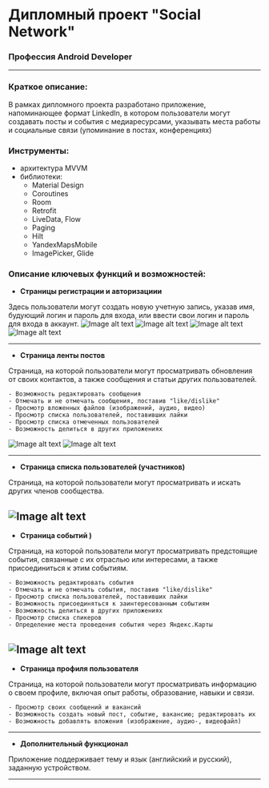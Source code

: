 # Дипломный проект "Social Network"

### Профессия Android Developer

---

### Краткое описание:

В рамках дипломного проекта разработано приложение, напоминающее формат LinkedIn, в котором пользователи
могут создавать посты и события с медиаресурсами, указывать места работы и социальные связи (упоминание в постах, конференциях)

### Инструменты:

- архитектура MVVM
- библиотеки:
  - Material Design
  - Coroutines
  - Room
  - Retrofit
  - LiveData, Flow
  - Paging
  - Hilt
  - YandexMapsMobile
  - ImagePicker, Glide

### Описание ключевых функций и возможностей:

- **Страницы регистрации и авторизациии** 

Здесь пользователи могут создать новую учетную запись, указав имя, будующий логин и пароль для входа,
или ввести свои логин и пароль для входа в аккаунт.
![Image alt text](https://github.com/nmak1/Social_Network/blob/master/screenShots/1.png)
![Image alt text](https://github.com/nmak1/Social_Network/blob/master/screenShots/3.png)
![Image alt text](https://github.com/nmak1/Social_Network/blob/master/screenShots/4.png)
![Image alt text](https://github.com/nmak1/Social_Network/blob/master/screenShots/5.png)


---

- **Страница ленты постов**

Страница, на которой пользователи могут просматривать обновления от своих контактов, а также сообщения и статьи других пользователей.

    - Возможность редактировать сообщения
    - Отмечать и не отмечать сообщения, поставив "like/dislike"
    - Просмотр вложенных файлов (изображений, аудио, видео)
    - Просмотр списка пользователей, поставивших лайки
    - Просмотр списка отмеченных пользователей
    - Возможность делиться в других приложениях


![Image alt text](https://github.com/nmak1/Social_Network/blob/master/screenShots/%D0%A1%D0%BD%D0%B8%D0%BC%D0%BE%D0%BA%20%D1%8D%D0%BA%D1%80%D0%B0%D0%BD%D0%B0%202023-10-28%20145146.png)
![Image alt text](https://github.com/nmak1/Social_Network/blob/master/screenShots/2.png)

---

- **Страница списка пользователей (участников)**

Страница, на которой пользователи могут просматривать и искать других членов сообщества.

![Image alt text](https://github.com/nmak1/Social_Network/blob/master/screenShots/пользователи.png)
---

- **Страница событий )**

Страница, на которой пользователи могут просматривать предстоящие события, связанные с их отраслью или интересами, а также присоединиться к этим событиям.

    - Возможность редактировать события
    - Отмечать и не отмечать события, поставив "like/dislike"
    - Просмотр списка пользователей, поставивших лайки
    - Возможность присоединяться к заинтересованным событиям
    - Возможность делиться в других приложениях
    - Просмотр списка спикеров
    - Определение места проведения события через Яндекс.Карты 
![Image alt text](https://github.com/nmak1/Social_Network/blob/master/screenShots/%D0%BF%D0%BE%D1%81%D1%82%D1%8B.png)
---

- **Страница профиля пользователя**

Страница, на которой пользователи могут просматривать информацию о своем профиле, включая опыт работы, образование, навыки и связи.

    - Просмотр своих сообщений и вакансий
    - Возможность создать новый пост, событие, вакансию; редактировать их
    - Возможность добавлять вложения (изображение, аудио-, видеофайл)


---

- **Дополнительный функционал**

Приложение поддерживает тему и язык (английский и русский), заданную устройством.

---

